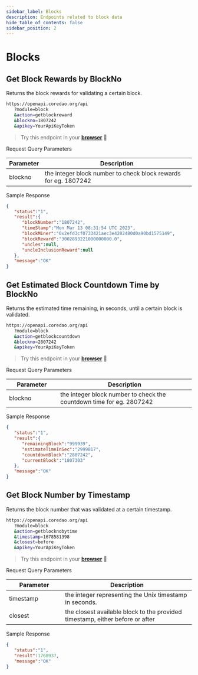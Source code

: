 ```yaml
---
sidebar_label: Blocks
description: Endpoints related to block data
hide_table_of_contents: false
sidebar_position: 2
---
```


# Blocks

## Get Block Rewards by BlockNo

Returns the block rewards for validating a certain block.

```bash
https://openapi.coredao.org/api
   ?module=block
   &action=getblockreward
   &blockno=1807242
   &apikey=YourApiKeyToken
```

> Try this endpoint in your [**browser**](https://openapi.coredao.org/api?module=block\\&action=getblockreward\\&blockno=1807242\\&apikey=b4d33c1698e4446dbf0f05f520117a76) 🔗

Request Query Parameters

<table><thead><tr><th>Parameter</th><th width="601">Description</th></tr></thead><tbody><tr><td>blockno</td><td>the integer block number to check block rewards for eg. 1807242</td></tr></tbody></table>

Sample Response

```json
{
   "status":"1",
   "result":{
      "blockNumber":"1807242",
      "timeStamp":"Mon Mar 13 08:31:54 UTC 2023",
      "blockMiner":"0x2efd3cf0733421aec3e4202480d0a90bd1575149",
      "blockReward":"3002893221000000000.0",
      "uncles":null,
      "uncleInclusionReward":null
   },
   "message":"OK"
}
```

## Get Estimated Block Countdown Time by BlockNo

Returns the estimated time remaining, in seconds, until a certain block is validated.

```bash
https://openapi.coredao.org/api
   ?module=block
   &action=getblockcountdown
   &blockno=2807242
   &apikey=YourApiKeyToken
```

> Try this endpoint in your [**browser**](https://openapi.coredao.org/api?module=block\\&action=getblockcountdown\\&blockno=2807242\\&apikey=b4d33c1698e4446dbf0f05f520117a76) 🔗

Request Query Parameters

<table><thead><tr><th width="123">Parameter</th><th>Description</th></tr></thead><tbody><tr><td>blockno</td><td>the integer block number to check the countdown time for eg. 2807242</td></tr></tbody></table>

Sample Response

```json
{
   "status":"1",
   "result":{
      "remainingBlock":"999939",
      "estimateTimeInSec":"2999817",
      "countdownBlock":"2807242",
      "currentBlock":"1807303"
   },
   "message":"OK"
}
```

## Get Block Number by Timestamp

Returns the block number that was validated at a certain timestamp.

```bash
https://openapi.coredao.org/api
   ?module=block
   &action=getblocknobytime
   &timestamp=1678581398
   &closest=before
   &apikey=YourApiKeyToken
```

> Try this endpoint in your [**browser**](https://openapi.coredao.org/api?module=block\\&action=getblocknobytime\\&timestamp=1678581398\\&closest=before\\&apikey=b4d33c1698e4446dbf0f05f520117a76) 🔗

Request Query Parameters

<table><thead><tr><th width="136">Parameter</th><th>Description</th></tr></thead><tbody><tr><td>timestamp</td><td>the integer representing the Unix timestamp in seconds.</td></tr><tr><td>closest</td><td>the closest available block to the provided timestamp, either before or after</td></tr></tbody></table>

Sample Response

```json
{
   "status":"1",
   "result":1768937,
   "message":"OK"
}
```
